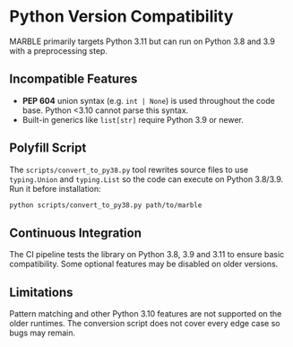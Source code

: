 # Python Version Compatibility

MARBLE primarily targets Python 3.11 but can run on Python 3.8 and 3.9 with a preprocessing step.

## Incompatible Features

- **PEP 604** union syntax (e.g. `int | None`) is used throughout the code base. Python <3.10 cannot parse this syntax.
- Built-in generics like `list[str]` require Python 3.9 or newer.

## Polyfill Script

The `scripts/convert_to_py38.py` tool rewrites source files to use `typing.Union`
and `typing.List` so the code can execute on Python 3.8/3.9. Run it before
installation:

```bash
python scripts/convert_to_py38.py path/to/marble
```

## Continuous Integration

The CI pipeline tests the library on Python 3.8, 3.9 and 3.11 to ensure basic
compatibility. Some optional features may be disabled on older versions.

## Limitations

Pattern matching and other Python 3.10 features are not supported on the older
runtimes. The conversion script does not cover every edge case so bugs may remain.
